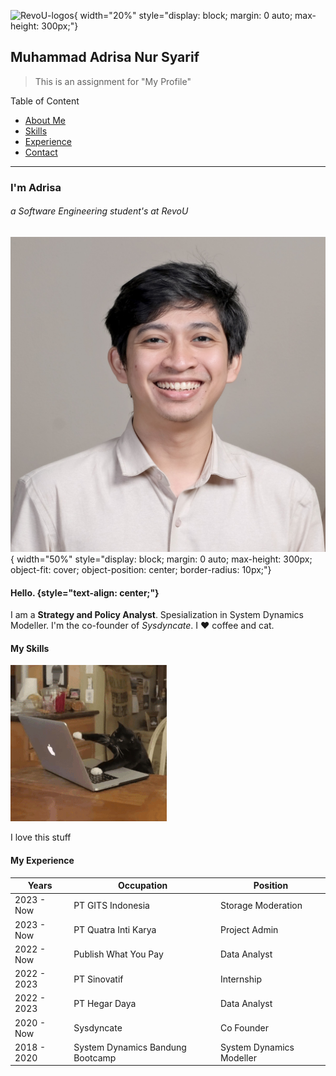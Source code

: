 <!-- RevoU Logos -->
![RevoU-logos](https://pkk.uma.ac.id/wp-content/uploads/2023/06/revo.png "RevoU Logos"){ width="20%" style="display: block; margin: 0 auto; max-height: 300px;"}

<!-- Header md file -->

## Muhammad Adrisa Nur Syarif

<!-- Purpose -->
> This is an assignment for "My Profile"

<!-- Table of Content -->
Table of Content
-  [About Me](#I\'m-Adrisa "About Me")
-  [Skills](#My-Skills "My Skills")
-  [Experience](#My-Experience "My Experience")
-  [Contact](#My-Contact "My Contact")

---

<!-- Content 1: About Me -->

### I'm Adrisa 

###### a Software Engineering student's at RevoU

<!-- Footnote RevoU site -->
<!-- [^1]: [RevoU registration](https://revou.co/software-engineering?&eid=1697019632813&targeting=1&cat=D&x6=K) -->

<!-- Profile image -->
![Photos](./assets/profile-img.jpg "Muhammad Adrisa Nur Syarif"){ width="50%" style="display: block; margin: 0 auto; max-height: 300px; object-fit: cover; object-position: center; border-radius: 10px;"}

#### Hello. {style="text-align: center;"}

<!-- About me -->
I am a **Strategy and Policy Analyst**. Spesialization in System Dynamics Modeller. I'm the co-founder of *Sysdyncate*. I :heart: coffee and cat.

<!-- My Skills -->

#### My Skills
![Cat-Typing](./assets/cat-typing.gif "Cat Typing")

I love this stuff 



#### My Experience

|Years|Occupation|Position| 
|-----------|--------|-------|
|2023 - Now | PT GITS Indonesia | Storage Moderation |
|2023 - Now | PT Quatra Inti Karya | Project Admin |
|2022 - Now | Publish What You Pay | Data Analyst |
|2022 - 2023 | PT Sinovatif | Internship |
|2022 - 2023 | PT Hegar Daya | Data Analyst |
|2020 - Now | Sysdyncate | Co Founder |
|2018 - 2020 | System Dynamics Bandung Bootcamp | System Dynamics Modeller |
